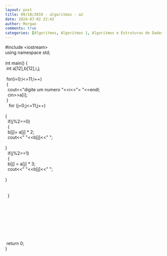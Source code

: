 ```yaml
---
layout: post
title: 09/10/2019 - algoritmos - a2
date: 2024-07-02 22:43
author: Morgao
comments: true
categories: [Algoritmos, Algoritmos 1, Algoritmos e Estruturas de Dados, beecrowd, Linguagem C, Programação]
---
```

#include &lt;iostream&gt;<br />
using namespace std;<br />
<br />
int main() {<br />
&nbsp;int a[12],b[12],i,j;<br />
<br />
&nbsp;for(i=0;i&lt;=11;i++)<br />
&nbsp;{<br />
&nbsp; cout&lt;&lt;"digite um numero "&lt;&lt;i&lt;&lt;"= "&lt;&lt;endl;<br />
&nbsp; cin&gt;&gt;a[i];<br />
&nbsp;}<br />
&nbsp; <span style="white-space: pre;"> </span>for (j=0;j&lt;=11;j++)<br />
&nbsp;<span style="white-space: pre;"> </span>{<br />
&nbsp;<span style="white-space: pre;">  </span>if(j%2==0)<br />
&nbsp;<span style="white-space: pre;">  </span>{<br />
&nbsp;<span style="white-space: pre;">   </span>b[j]= a[j] * 2;<br />
&nbsp;<span style="white-space: pre;">   </span>cout&lt;&lt;" "&lt;&lt;b[j]&lt;&lt;" ";<br />
&nbsp;<span style="white-space: pre;">  </span>}<br />
&nbsp;<span style="white-space: pre;">  </span>if(j%2==1)<br />
&nbsp;<span style="white-space: pre;">  </span>{<br />
&nbsp;<span style="white-space: pre;">   </span>b[j] = a[j] * 3;<br />
&nbsp;<span style="white-space: pre;">   </span>cout&lt;&lt;" "&lt;&lt;b[j]&lt;&lt;" ";<br />
&nbsp;<span style="white-space: pre;">  </span>}<br />
&nbsp;<span style="white-space: pre;">  </span><br />
&nbsp;<span style="white-space: pre;"> </span><br />
&nbsp;<span style="white-space: pre;"> </span>}<br />
<br />
&nbsp;<br />
<br />
<br />
<br />
<br />
<br />
&nbsp;<br />
&nbsp;return 0;<br />
}<br />
<div>
<br /></div>

